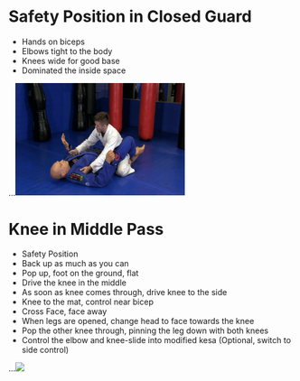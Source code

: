 # Safety Position in Closed Guard

* Hands on biceps
* Elbows tight to the body
* Knees wide for good base
* Dominated the inside space

...<img src="https://github.com/gbjewjitsu/bjj/blob/main/media/safety%20position.gif" width="300"/>

# Knee in Middle Pass

* Safety Position
* Back up as much as you can
* Pop up, foot on the ground, flat
* Drive the knee in the middle
* As soon as knee comes through, drive knee to the side
* Knee to the mat, control near bicep
* Cross Face, face away
* When legs are opened, change head to face towards the knee
* Pop the other knee through, pinning the leg down with both knees
* Control the elbow and knee-slide into modified kesa (Optional, switch to side control)

...<img src="https://github.com/gbjewjitsu/bjj/blob/main/media/Knee-Middle-Pass.gif" width ="300"/>


